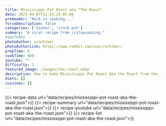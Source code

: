 ```yaml
---
title: Mississippi Pot Roast aka "The Roast"
date: 2023-04-07T11:33:25-05:00
preHeader: 'Nick is cooking...'
forceDescription: false
categories: ['dinner', 'crock pot']
summary: "A viral recipe from r/slowcooking."
#$AUTHOR$
photoAuthor: u/nchiker
photoAuthorLink: https://www.reddit.com/user/nchiker/
prepTime: 0
cookTime: 480
youtube: ""
difficulty: 1
featured_image: /images/the-roast.webp
description: How to make Mississippi Pot Roast Aka the Roast from the free online cookbook
diets: []
cuisines: []
---
```

{{< recipe-data url="data/recipes/mississippi-pot-roast-aka-the-roast.json">}}
{{< recipe-summary url="data/recipes/mississippi-pot-roast-aka-the-roast.json">}}
{{< recipe-youtube url="data/recipes/mississippi-pot-roast-aka-the-roast.json">}}
{{< recipe-list url="data/recipes/mississippi-pot-roast-aka-the-roast.json">}}
